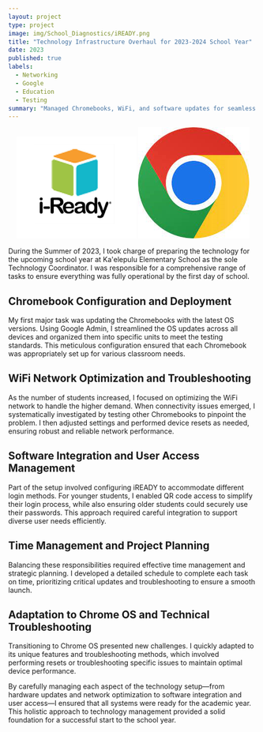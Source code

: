 ```yaml
---
layout: project
type: project
image: img/School_Diagnostics/iREADY.png
title: "Technology Infrastructure Overhaul for 2023-2024 School Year"
date: 2023
published: true
labels:
  - Networking
  - Google
  - Education
  - Testing
summary: "Managed Chromebooks, WiFi, and software updates for seamless school year launch."
---
```

<p align="center">
<img class="img-fluid" src="../img/School_Diagnostics/iREADY.png">
<img class="img-fluid" src="../img/School_Diagnostics/Chrome.png">
</p>

During the Summer of 2023, I took charge of preparing the technology for the upcoming school year at Ka'elepulu Elementary School as the sole Technology Coordinator. I was responsible for a comprehensive range of tasks to ensure everything was fully operational by the first day of school.

## Chromebook Configuration and Deployment
My first major task was updating the Chromebooks with the latest OS versions. Using Google Admin, I streamlined the OS updates across all devices and organized them into specific units to meet the testing standards. This meticulous configuration ensured that each Chromebook was appropriately set up for various classroom needs.

## WiFi Network Optimization and Troubleshooting
As the number of students increased, I focused on optimizing the WiFi network to handle the higher demand. When connectivity issues emerged, I systematically investigated by testing other Chromebooks to pinpoint the problem. I then adjusted settings and performed device resets as needed, ensuring robust and reliable network performance.

## Software Integration and User Access Management
Part of the setup involved configuring iREADY to accommodate different login methods. For younger students, I enabled QR code access to simplify their login process, while also ensuring older students could securely use their passwords. This approach required careful integration to support diverse user needs efficiently.

## Time Management and Project Planning
Balancing these responsibilities required effective time management and strategic planning. I developed a detailed schedule to complete each task on time, prioritizing critical updates and troubleshooting to ensure a smooth launch.

## Adaptation to Chrome OS and Technical Troubleshooting
Transitioning to Chrome OS presented new challenges. I quickly adapted to its unique features and troubleshooting methods, which involved performing resets or troubleshooting specific issues to maintain optimal device performance.

By carefully managing each aspect of the technology setup—from hardware updates and network optimization to software integration and user access—I ensured that all systems were ready for the academic year. This holistic approach to technology management provided a solid foundation for a successful start to the school year.
